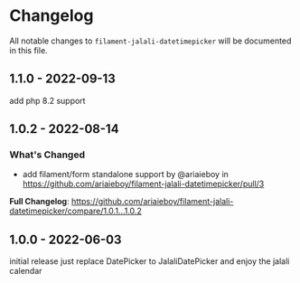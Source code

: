 # Changelog

All notable changes to `filament-jalali-datetimepicker` will be documented in this file.

## 1.1.0 - 2022-09-13

add php 8.2 support

## 1.0.2 - 2022-08-14

### What's Changed

- add filament/form standalone support by @ariaieboy in https://github.com/ariaieboy/filament-jalali-datetimepicker/pull/3

**Full Changelog**: https://github.com/ariaieboy/filament-jalali-datetimepicker/compare/1.0.1...1.0.2

## 1.0.0 - 2022-06-03

initial release just replace DatePicker to JalaliDatePicker and enjoy the jalali calendar
